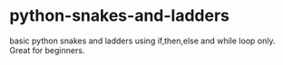 # python-snakes-and-ladders
basic python snakes and ladders using if,then,else and while loop only. Great for beginners.
